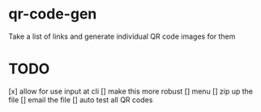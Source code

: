 # qr-code-gen
Take a list of links and generate individual QR code images for them

# TODO
[x] allow for use input at cli
    [] make this more robust
[] menu
[] zip up the file
[] email the file
[] auto test all QR codes